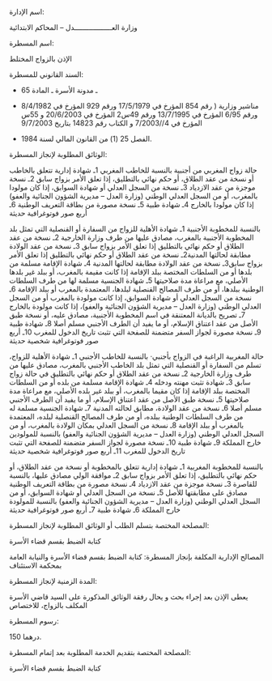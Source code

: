  
 

اسم الإدارة:

وزارة العــــــــــــــــــدل – المحاكم الابتدائية

 

اسم المسطرة:

الإذن بالزواج المختلط

 

السند القانوني للمسطرة:

- ـ مدونة الأسرة ـ المادة 65

- مناشير وزارية ( رقم 854 المؤرخ في 17/5/1979 ورقم 929 المؤرخ في 8/4/1982 ورقم 6/95 المؤرخ في 13/7/1995 ورقم 49س2 المؤرخ في 20/6/2003 و 55س المؤرخ في 4//7/2003 و الكتاب رقم 14823 بتاريخ 9/7/2003

- الفصل 25 (1) من القانون المالي لسنة 1984.

 

الوثائق المطلوبة لإنجاز المسطرة:

حالة زواج المغربي من أجنبية
 بالنسبة للخاطب المغربي
1ـ شهادة إدارية تتعلق بالخاطب أو نسخة من عقد الطلاق، أو حكم نهائي بالتطليق، إذا تعلق الأمر بزواج سابق
2ـ نسخة موجزة من عقد الازدياد
3ـ نسخة من السجل العدلي أو شهادة السوابق، إذا كان مولودا بالمغرب، أو من السجل العدلي الوطني (وزارة العدل – مديرية الشؤون الجنائية والعفو) إذا كان مولودا بالخارج
4ـ شهادة طبية
5ـ نسخة مصورة من بطاقة التعريف الوطنية
6ـ أربع صور فوتوغرافية حديثة

 بالنسبة للمخطوبة الأجنبية
1ـ شهادة الأهلية للزواج من السفارة أو القنصلية التي تمثل بلد المخطوبة الأجنبية بالمغرب، مصادق عليها من طرف وزارة الخارجية
2ـ نسخة من عقد الطلاق أو حكم نهائي بالتطليق إذا تعلق الأمر بزواج سابق
3ـ نسخة من عقد الولادة مطابقة لحالتها المدنية2ـ نسخة من عقد الطلاق أو حكم نهائي بالتطليق إذا تعلق الأمر بزواج سابق3ـ نسخة من عقد الولادة مطابقة لحالتها المدنية
4ـ شهادة الإقامة مسلمة من بلدها أو من السلطات المختصة ببلد الإقامة إذا كانت مقيمة بالمغرب، أو ببلد غير بلدها الأصلي، مع مراعاة مدة صلاحيتها
5ـ شهادة الجنسية مسلمة لها من طرف السلطات الوطنية ببلدها، أو من طرف المصالح القنصلية لبلدها، المعتمدة بالمغرب أو ببلد الإقامة
6ـ نسخة من السجل العدلي أو شهادة السوابق، إذا كانت مولودة بالمغرب أو من السجل العدلي الوطني (وزارة العدل – مديرية الشؤون الجنائية والعفو)، إذا كانت مولودة بالخارج
7ـ تصريح بالديانة المعتنقة في اسم المخطوبة الأجنبية، مصادق عليه، أو نسخة طبق الأصل من عقد اعتناق الإسلام، أو ما يفيد أن الطرف الأجنبي مسلم أصلا
8ـ شهادة طبية
9ـ نسخة مصورة لجواز السفر متضمنة للصفحة التي تثبت تاريخ الدخول للمغرب
10ـ أربع صور فوتوغرافية شخصية حديثة

حالة المغربية الراغبة في الزواج بأجنبي·
 بالنسبة للخاطب الأجنبي
1ـ شهادة الأهلية للزواج، تسلم من السفارة أو القنصلية التي تمثل بلد الخاطب الأجنبي بالمغرب، مصادق عليها من طرف وزارة الخارجية
2ـ نسخة من عقد الطلاق أو حكم نهائي بالتطليق في حالة زواج سابق
3ـ شهادة تثبت مهنته ودخله
4ـ شهادة الإقامة مسلمة من بلده أو من السلطات المختصة ببلد الإقامة إذا كان مقيما بالمغرب، أو ببلد غير بلده الأصلي، مع مراعاة مدة صلاحيتها
5ـ نسخة طبق الأصل من عقد اعتناق الإسلام، أو ما يفيد أن الطرف الأجنبي مسلم أصلا
6ـ نسخة من عقد الولادة، مطابق لحالته المدنية
7ـ شهادة الجنسية مسلمة له من طرف السلطات الوطنية ببلده، أو من طرف المصالح القنصلية لبلده، المعتمدة بالمغرب أو ببلد الإقامة
8ـ نسخة من السجل العدلي بمكان الولادة بالمغرب، أو من السجل العدلي الوطني (وزارة العدل – مديرية الشؤون الجنائية والعفو) بالنسبة للمولودين خارج المملكة
9ـ شهادة طبية
10ـ نسخة مصورة لجواز السفر متضمنة للصفحة التي تثبت تاريخ الدخول للمغرب
11ـ أربع صور فوتوغرافية شخصية حديثة

 بالنسبة للمخطوبة المغربية
1ـ شهادة إدارية تتعلق بالمخطوبة أو نسخة من عقد الطلاق، أو حكم نهائي بالتطليق، إذا تعلق الأمر بزواج سابق
2ـ موافقة الولي مصادق عليها، بالنسبة للقاصرة
3ـ نسخة موجزة من عقد الازدياد
4ـ نسخة مصورة من بطاقة التعريف الوطنية مصادق على مطابقتها للأصل
5ـ نسخة من السجل العدلي أو شهادة السوابق، أو من السجل العدلي الوطني (وزارة العدل – مديرية الشؤون الجنائية والعفو) بالنسبة للمولودة خارج المملكة
6ـ شهادة طبية
7ـ أربع صور فوتوغرافية حديثة


 

المصلحة المختصة بتسلم الطلب أو الوثائق المطلوبة لإنجاز المسطرة:

كتابة الضبط بقسم قضاء الأسرة

 

المصالح الإدارية المكلفة بإنجاز المسطرة:
كتابة الضبط بقسم قضاء الأسرة والنيابة العامة بمحكمة الاستئناف

 

المدة الزمنية لإنجاز المسطرة:

يعطى الإذن بعد إجراء بحث و يحال رفقة الوثائق المذكورة على السيد قاضي الأسرة المكلف بالزواج، للاختصاص

 

رسوم المسطرة:

150 درهما.

 

المصلحة المختصة بتقديم الخدمة المطلوبة بعد إتمام المسطرة:

كتابة الضبط بقسم قضاء الأسرة
